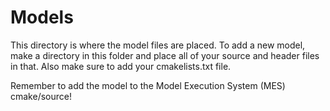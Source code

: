 # Models

This directory is where the model files are placed. To add a new model, make a directory in this folder and place all of your source and header files in that. Also make sure to add your cmakelists.txt file.

Remember to add the model to the Model Execution System (MES) cmake/source!
